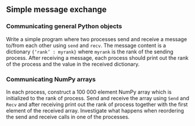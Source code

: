 ## Simple message exchange

### Communicating general Python objects

Write a simple program where two processes send and receive a message to/from
each other using `send` and `recv`. The message content is a dictionary 
`{‘rank’ : myrank}`  where `myrank` is the rank of the sending process.
After receiving a message, each process should print out the rank of the
process and the value in the received dictionary.

### Communicating NumPy arrays

In each process, construct a 100 000 element NumPy array which is initialized
to the rank of process. Send and receive the array using `Send` and `Recv` and
after receiving print out the rank of process together with the first element
of the received array. Investigate what happens when reordering the send and
receive calls in one of the processes.

